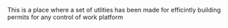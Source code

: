 This is a place where a set of utlities has been made for efficintly building permits for any control of work platform
